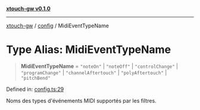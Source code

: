 [**xtouch-gw v0.1.0**](../../README.md)

***

[xtouch-gw](../../README.md) / [config](../README.md) / MidiEventTypeName

# Type Alias: MidiEventTypeName

> **MidiEventTypeName** = `"noteOn"` \| `"noteOff"` \| `"controlChange"` \| `"programChange"` \| `"channelAftertouch"` \| `"polyAftertouch"` \| `"pitchBend"`

Defined in: [config.ts:29](https://github.com/JulienCr/xtouch-gw/blob/4762a61efc98f67cb78942b4a0e2d9f4848bdf43/src/config.ts#L29)

Noms des types d'événements MIDI supportés par les filtres.

